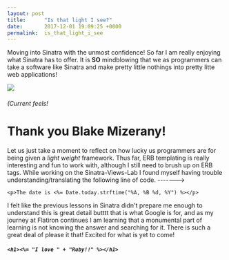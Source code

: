 ```yaml
---
layout: post
title:      "Is that light I see?"
date:       2017-12-01 19:09:25 +0000
permalink:  is_that_light_i_see
---
```


Moving into Sinatra with the unmost confidence! So far I am really enjoying what Sinatra has to offer. It is **SO** mindblowing that we as programmers can take a software like Sinatra and make pretty little nothings into pretty litte web applications! 

![](https://i.pinimg.com/originals/ed/af/96/edaf96aac4782648c0fbbfdc22b0b1db.jpg)

###### (Current feels!


# Thank you Blake Mizerany!
Let us just take a moment to reflect on how lucky us programmers are for being given a *light weight* framework. Thus far, ERB templating is really interesting and fun to work with, although I still need to brush up on ERB tags. While working on the Sinatra-Views-Lab I found myself having trouble understanding/translating the following line of code. ------->

`<p>The date is <%= Date.today.strftime("%A, %B %d, %Y") %></p>`

I felt like the previous lessons in Sinatra didn't prepare me enough to understand this is great detail butttt that is what Google is for, and as my journey at Flatiron continues I am learning that a monumental part of learning is not knowing the answer and searching for it. There is such a great deal of please it that! Excited for what is yet to come!


##### `<h1><%= "I love " + "Ruby!!" %></h1>`
